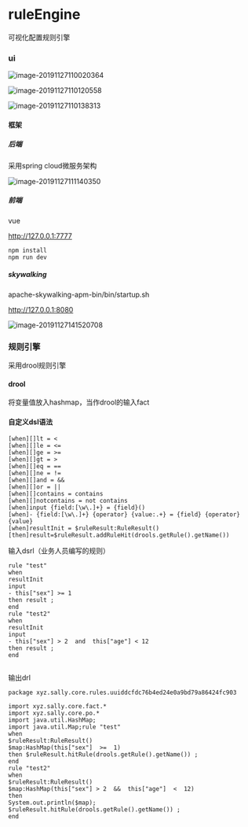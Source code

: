 # ruleEngine

可视化配置规则引擎

### ui

![image-20191127110020364](https://github.com/garydai/ruleEngine/blob/master/image-20191127110020364.png)

![image-20191127110120558](https://github.com/garydai/ruleEngine/blob/master/image-20191127110120558.png)

![image-20191127110138313](https://github.com/garydai/ruleEngine/blob/master/image-20191127110138313.png)

#### 框架

##### 后端

采用spring cloud微服务架构

  ![image-20191127111140350](https://github.com/garydai/ruleEngine/blob/master/image-20191127111140350.png)

##### 前端

vue

http://127.0.0.1:7777

```
npm install
npm run dev
```

##### skywalking

apache-skywalking-apm-bin/bin/startup.sh

http://127.0.0.1:8080

![image-20191127141520708](https://github.com/garydai/ruleEngine/blob/master/image-20191127141520708.png)

### 规则引擎

采用drool规则引擎

#### drool

将变量值放入hashmap，当作drool的输入fact

#### 自定义dsl语法

```
[when][]lt = <
[when][]le = <=
[when][]ge = >=
[when][]gt = >
[when][]eq = ==
[when][]ne = !=
[when][]and = &&
[when][]or = ||
[when][]contains = contains
[when][]notcontains = not contains
[when]input {field:[\w\.]+} = {field}()
[when]- {field:[\w\.]+} {operator} {value:.+} = {field} {operator} {value}
[when]resultInit = $ruleResult:RuleResult()
[then]result=$ruleResult.addRuleHit(drools.getRule().getName())
```

输入dsrl（业务人员编写的规则）

```
rule "test" 
when 
resultInit 
input 
- this["sex"] >= 1 
then result ;
end
rule "test2" 
when 
resultInit 
input 
- this["sex"] > 2  and  this["age"] < 12 
then result ;
end


```

输出drl

```
package xyz.sally.core.rules.uuiddcfdc76b4ed24e0a9bd79a86424fc903

import xyz.sally.core.fact.*
import xyz.sally.core.po.*
import java.util.HashMap;
import java.util.Map;rule "test" 
when 
$ruleResult:RuleResult() 
$map:HashMap(this["sex"]  >=  1) 
then $ruleResult.hitRule(drools.getRule().getName()) ;
end
rule "test2" 
when 
$ruleResult:RuleResult() 
$map:HashMap(this["sex"] > 2  &&  this["age"]  <  12) 
then 
System.out.println($map);
$ruleResult.hitRule(drools.getRule().getName()) ;
end


```





